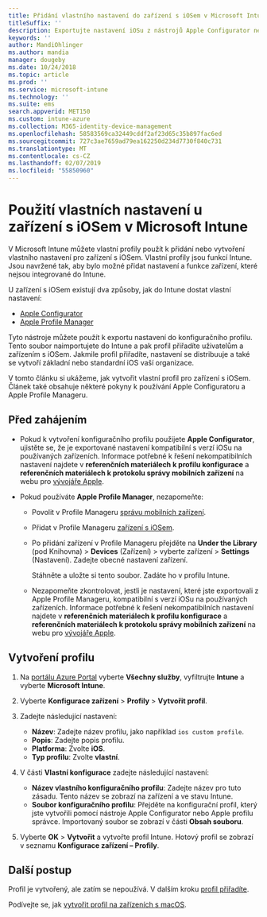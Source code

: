 ```yaml
---
title: Přidání vlastního nastavení do zařízení s iOSem v Microsoft Intune – Azure | Microsoft Docs
titleSuffix: ''
description: Exportujte nastavení iOSu z nástrojů Apple Configurator nebo Apple Profile Manager a pak ho naimportujte do Microsoft Intune. S těmito nastaveními můžete vytvářet, používat a ovládat vlastní nastavení a funkce zařízení s iOSem. Tento vlastní profil pak můžete v organizaci přiřadit zařízením s iOSem nebo ho mezi ně distribuovat, abyste vytvořili základní nebo standardní nastavení.
keywords: ''
author: MandiOhlinger
ms.author: mandia
manager: dougeby
ms.date: 10/24/2018
ms.topic: article
ms.prod: ''
ms.service: microsoft-intune
ms.technology: ''
ms.suite: ems
search.appverid: MET150
ms.custom: intune-azure
ms.collection: M365-identity-device-management
ms.openlocfilehash: 58583569ca32449cddf2af23d65c35b897fac6ed
ms.sourcegitcommit: 727c3ae7659ad79ea162250d234d7730f840c731
ms.translationtype: MT
ms.contentlocale: cs-CZ
ms.lasthandoff: 02/07/2019
ms.locfileid: "55850960"
---
```

# <a name="use-custom-settings-for-ios-devices-in-microsoft-intune"></a>Použití vlastních nastavení u zařízení s iOSem v Microsoft Intune

V Microsoft Intune můžete vlastní profily použít k přidání nebo vytvoření vlastního nastavení pro zařízení s iOSem. Vlastní profily jsou funkcí Intune. Jsou navržené tak, aby bylo možné přidat nastavení a funkce zařízení, které nejsou integrované do Intune.

U zařízení s iOSem existují dva způsoby, jak do Intune dostat vlastní nastavení:

- [Apple Configurator](https://itunes.apple.com/app/apple-configurator-2/id1037126344?mt=12)
- [Apple Profile Manager](https://support.apple.com/profile-manager)

Tyto nástroje můžete použít k exportu nastavení do konfiguračního profilu. Tento soubor naimportujete do Intune a pak profil přiřadíte uživatelům a zařízením s iOSem. Jakmile profil přiřadíte, nastavení se distribuuje a také se vytvoří základní nebo standardní iOS vaší organizace.

V tomto článku si ukážeme, jak vytvořit vlastní profil pro zařízení s iOSem. Článek také obsahuje některé pokyny k používání Apple Configuratoru a Apple Profile Manageru.

## <a name="before-you-begin"></a>Před zahájením

- Pokud k vytvoření konfiguračního profilu použijete **Apple Configurator**, ujistěte se, že je exportované nastavení kompatibilní s verzí iOSu na používaných zařízeních. Informace potřebné k řešení nekompatibilních nastavení najdete v **referenčních materiálech k profilu konfigurace** a **referenčních materiálech k protokolu správy mobilních zařízení** na webu pro [vývojáře Apple](https://developer.apple.com/).

- Pokud používáte **Apple Profile Manager**, nezapomeňte:

  - Povolit v Profile Manageru [správu mobilních zařízení](https://help.apple.com/serverapp/mac/5.7/#/apd05B9B761-D390-4A75-9251-E9AD29A61D0C).
  - Přidat v Profile Manageru [zařízení s iOSem](https://help.apple.com/profilemanager/mac/5.7/#/pm9onzap1984).
  - Po přidání zařízení v Profile Manageru přejděte na **Under the Library** (pod Knihovna)  > **Devices** (Zařízení) > vyberte zařízení > **Settings** (Nastavení). Zadejte obecné nastavení zařízení.

    Stáhněte a uložte si tento soubor. Zadáte ho v profilu Intune.

  - Nezapomeňte zkontrolovat, jestli je nastavení, které jste exportovali z Apple Profile Manageru, kompatibilní s verzí iOSu na používaných zařízeních. Informace potřebné k řešení nekompatibilních nastavení najdete v **referenčních materiálech k profilu konfigurace** a **referenčních materiálech k protokolu správy mobilních zařízení** na webu pro [vývojáře Apple](https://developer.apple.com/).

## <a name="create-the-profile"></a>Vytvoření profilu

1. Na [portálu Azure Portal](https://portal.azure.com) vyberte **Všechny služby**, vyfiltrujte **Intune** a vyberte **Microsoft Intune**.
2. Vyberte **Konfigurace zařízení** > **Profily** > **Vytvořit profil**.
3. Zadejte následující nastavení:

    - **Název**: Zadejte název profilu, jako například `ios custom profile`.
    - **Popis**: Zadejte popis profilu.
    - **Platforma**: Zvolte **iOS**.
    - **Typ profilu**: Zvolte **vlastní**.

4. V části **Vlastní konfigurace** zadejte následující nastavení:

    - **Název vlastního konfiguračního profilu**: Zadejte název pro tuto zásadu. Tento název se zobrazí na zařízení a ve stavu Intune.
    - **Soubor konfiguračního profilu**: Přejděte na konfigurační profil, který jste vytvořili pomocí nástroje Apple Configurator nebo Apple profilu správce. Importovaný soubor se zobrazí v části **Obsah souboru**.

5. Vyberte **OK** > **Vytvořit** a vytvořte profil Intune. Hotový profil se zobrazí v seznamu **Konfigurace zařízení – Profily**.

## <a name="next-steps"></a>Další postup

Profil je vytvořený, ale zatím se nepoužívá. V dalším kroku [profil přiřadíte](device-profile-assign.md).

Podívejte se, jak [vytvořit profil na zařízeních s macOS](custom-settings-macos.md). 
